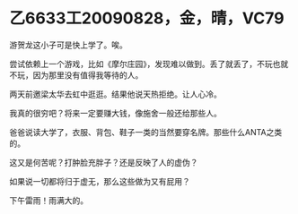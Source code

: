 # 乙6633工20090828，金，晴，VC79

游贺龙这小子可是快上学了。唉。

尝试依赖上一个游戏，比如《摩尔庄园》，发现难以做到。丢了就丢了，不玩也就不玩，因为那里没有值得我等待的人。

两天前邀梁太华去虹中逛逛。结果他说天热拒绝。让人心冷。

我真的很穷吧？将来一定要赚大钱，像施舍一般还给那些人。

爸爸说读大学了，衣服、背包、鞋子一类的当然要穿名牌。那些什么ANTA之类的。

这又是何苦呢？打肿脸充胖子？还是反映了人的虚伪？

如果说一切都将归于虚无，那么这些做为又有屁用？

下午雷雨！雨满大的。
